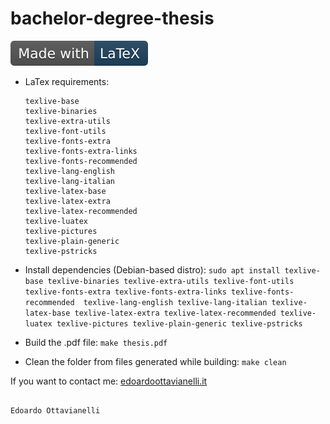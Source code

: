 # bachelor-degree-thesis

![latex-logo](https://github.com/edoardottt/bachelor-degree-thesis/blob/master/made-with-latex.svg)

- LaTex requirements:
  ```
  texlive-base
  texlive-binaries
  texlive-extra-utils
  texlive-font-utils
  texlive-fonts-extra
  texlive-fonts-extra-links
  texlive-fonts-recommended
  texlive-lang-english
  texlive-lang-italian
  texlive-latex-base
  texlive-latex-extra
  texlive-latex-recommended
  texlive-luatex
  texlive-pictures
  texlive-plain-generic
  texlive-pstricks
  ```
  
- Install dependencies (Debian-based distro): `sudo apt install texlive-base texlive-binaries texlive-extra-utils texlive-font-utils texlive-fonts-extra texlive-fonts-extra-links texlive-fonts-recommended  texlive-lang-english texlive-lang-italian texlive-latex-base texlive-latex-extra texlive-latex-recommended texlive-luatex texlive-pictures texlive-plain-generic texlive-pstricks`

- Build the .pdf file: `make thesis.pdf`

- Clean the folder from files generated while building: `make clean`


If you want to contact me: [edoardoottavianelli.it](https://www.edoardoottavianelli.it)

                                                                      Edoardo Ottavianelli
